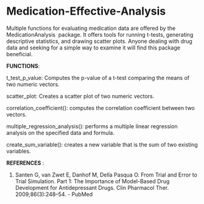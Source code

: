 # Medication-Effective-Analysis
Multiple functions for evaluating medication data are offered by the MedicationAnalysis  package. It offers tools for running t-tests, generating descriptive statistics, and drawing scatter plots. Anyone dealing with drug data and seeking for a simple way to examine it will find this package beneficial.




**FUNCTIONS**: 

t_test_p_value: Computes the p-value of a t-test comparing the means of two numeric vectors.

scatter_plot: Creates a scatter plot of two numeric vectors.

correlation_coefficient():  computes the correlation coefficient between two vectors.

multiple_regression_analysis(): performs a multiple linear regression analysis on the specified data and formula.

create_sum_variable(): creates a new variable that is the sum of two existing variables.





**REFERENCES** :


1. Santen G, van Zwet E, Danhof M, Della Pasqua O. From Trial and Error to Trial Simulation. Part 1: The Importance of Model-Based Drug Development for Antidepressant Drugs. Clin Pharmacol Ther. 2009;86(3):248–54. - PubMed
 
